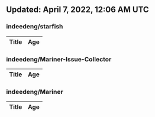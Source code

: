 ## Updated: April 7, 2022, 12:06 AM UTC


### indeedeng/starfish
|**Title**|**Age**|
|:----|:----|


### indeedeng/Mariner-Issue-Collector
|**Title**|**Age**|
|:----|:----|


### indeedeng/Mariner
|**Title**|**Age**|
|:----|:----|